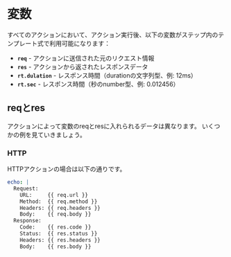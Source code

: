 # 変数

すべてのアクションにおいて、アクション実行後、以下の変数がステップ内のテンプレート式で利用可能になります：

- **`req`** - アクションに送信された元のリクエスト情報
- **`res`** - アクションから返されたレスポンスデータ
- **`rt.dulation`** - レスポンス時間（durationの文字列型、例: 12ms）
- **`rt.sec`** - レスポンス時間（秒のnumber型、例: 0.012456）

## reqとres

アクションによって変数のreqとresに入れられるデータは異なります。
いくつかの例を見ていきましょう。

### HTTP

HTTPアクションの場合は以下の通りです。

```yaml
echo: |
  Request:
    URL:     {{ req.url }}
    Method:  {{ req.method }}
    Headers: {{ req.headers }}
    Body:    {{ req.body }}
  Response:
    Code:    {{ res.code }}
    Status:  {{ res.status }}
    Headers: {{ res.headers }}
    Body:    {{ res.body }}
```
